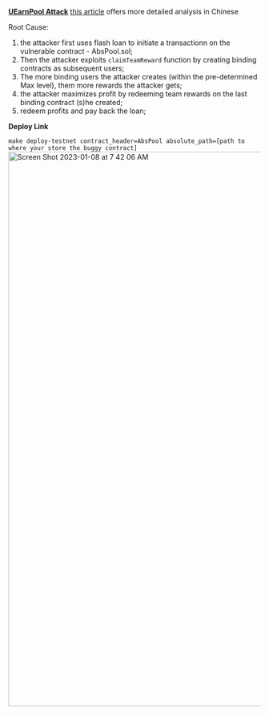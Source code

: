 **[UEarnPool Attack](https://twitter.com/CertiKAlert/status/1593094922160128000)** 
[this article](https://learnblockchain.cn/article/5074#1.UEarnPool%E6%BC%8F%E6%B4%9E%E7%AE%80%E4%BB%8B) offers more detailed analysis in Chinese
 
Root Cause: 

1. the attacker first uses flash loan to initiate a transactionn on the vulnerable contract - AbsPool.sol;
2. Then the attacker exploits `claimTeamReward` function by creating binding contracts as subsequent users;
3. The more binding users the attacker creates (within the pre-determined Max level), them more rewards the attacker gets;
4. the attacker maximizes profit by redeeming team rewards on the last binding contract (s)he created;
5. redeem profits and pay back the loan; 

**Deploy Link**

`make deploy-testnet contract_header=AbsPool absolute_path=[path to where your store the buggy contract]`
<img width="1106" alt="Screen Shot 2023-01-08 at 7 42 06 AM" src="https://user-images.githubusercontent.com/60257613/211196582-ffb0ac17-7658-43e3-b370-196081269d24.png">
